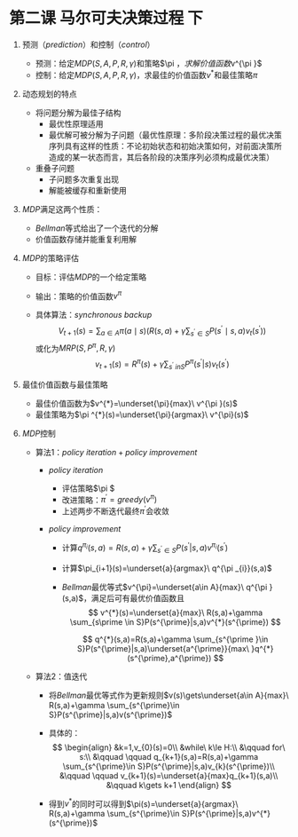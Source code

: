 # 第二课 马尔可夫决策过程 下

1. 预测（$prediction$）和控制（$control$）

   * 预测：给定$MDP(S,A,P,R,\gamma )$和策略$\pi $，求解价值函数$v^{\pi }$
   * 控制：给定$MDP(S,A,P,R,\gamma )$，求最佳的价值函数$v^{*}$和最佳策略$\pi$

2. 动态规划的特点

   * 将问题分解为最佳子结构
     * 最优性原理适用
     * 最优解可被分解为子问题（最优性原理：多阶段决策过程的最优决策序列具有这样的性质：不论初始状态和初始决策如何，对前面决策所造成的某一状态而言，其后各阶段的决策序列必须构成最优决策）
   * 重叠子问题
     * 子问题多次重复出现
     * 解能被缓存和重新使用

3. $MDP$满足这两个性质：

   * $Bellman$等式给出了一个迭代的分解
   * 价值函数存储并能重复利用解

4. $MDP$的策略评估

   * 目标：评估$MDP$的一个给定策略

   * 输出：策略的价值函数$v^{\pi }$

   * 具体算法：$synchronous\ backup$
     $$
     V_{t+1}(s)=\sum_{a \in A} \pi(a \mid s)\left(R(s, a)+\gamma \sum_{s^{\prime} \in S} P\left(s^{\prime} \mid s, a\right) v_{t}\left(s^{\prime}\right)\right)
     $$
     或化为$MRP(S,P^{\pi },R,\gamma)$
     $$
     v_{t+1}(s)=R^{\pi }(s)+\gamma \sum_{s^{\prime}\ in S} P^{\pi }(s^{\prime}|s)v_t(s^{\prime})
     $$

5. 最佳价值函数与最佳策略

   * 最佳价值函数为$v^{*}=\underset{\pi}{max}\ v^{\pi }(s)$
   * 最佳策略为$\pi ^{*}(s)=\underset{\pi}{argmax}\ v^{\pi}(s)$

6. $MDP$控制

   * 算法1：$policy\ iteration+policy\ improvement$
   
     * $policy\ iteration$
   
       * 评估策略$\pi $
       * 改进策略：$\pi ^{\prime}=greedy(v^{\pi})$
       * 上述两步不断迭代最终$\pi ^{\prime}$会收敛
   
     * $policy\ improvement$
   
       * 计算$q^{\pi _{i}}(s,a)=R(s,a)+\gamma \sum_{s^{\prime} \in S}P(s^{\prime}|s,a)v^{\pi _{i}}(s^{\prime})$
   
       * 计算$\pi_{i+1}(s)=\underset{a}{argmax}\ q^{\pi _{i}}(s,a)$
   
       * $Bellman$最优等式$v^{\pi}=\underset{a\in A}{max}\ q^{\pi }(s,a)$，满足后可有最优价值函数且
         $$
         v^{*}(s)=\underset{a}{max}\ R(s,a)+\gamma \sum_{s\prime \in S}P(s^{\prime}|s,a)v^{*}(s^{\prime})
         $$
   
         $$
         q^{*}(s,a)=R(s,a)+\gamma \sum_{s^{\prime }\in S}P(s^{\prime}|s,a)\underset{a^{\prime}}{max\ }q^{*}(s^{\prime},a^{\prime})
         $$
   
   * 算法2：值迭代
   
     * 将$Bellman$最优等式作为更新规则$v(s)\gets\underset{a\in A}{max}\ R(s,a)+\gamma \sum_{s^{\prime}\in S}P(s^{\prime}|s,a)v(s^{\prime})$
   
     * 具体的：
       $$
       \begin{align}
       &k=1,v_{0}(s)=0\\
       &while\ k\le H:\\
       &\qquad for\ s:\\
       &\qquad \qquad q_{k+1}(s,a)=R(s,a)+\gamma \sum_{s^{\prime}\in S}P(s^{\prime}|s,a)v_{k}(s^{\prime})\\
       &\qquad \qquad v_{k+1}(s)=\underset{a}{max}q_{k+1}(s,a)\\
       &\qquad k\gets k+1
       \end{align}
       $$
   
     * 得到$v^{*}$的同时可以得到$\pi(s)=\underset{a}{argmax}\ R(s,a)+\gamma \sum_{s^{\prime}\in S}P(s^{\prime}|s,a)v^{*}(s^{\prime})$
   
     